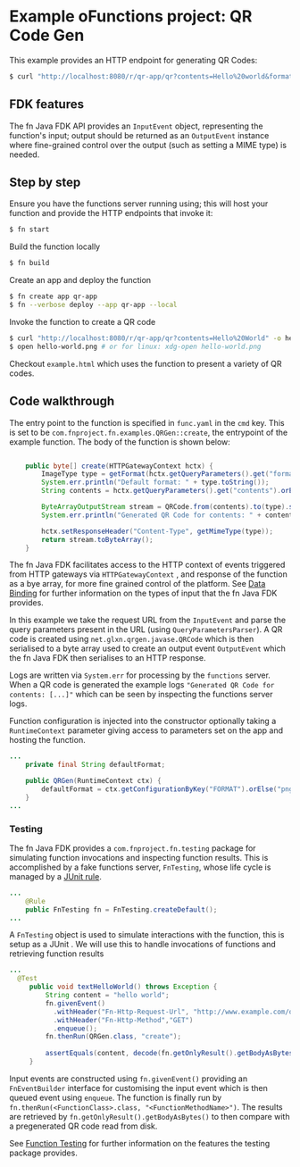 # Example oFunctions project: QR Code Gen

This example provides an HTTP endpoint for generating QR Codes:

```bash
$ curl "http://localhost:8080/r/qr-app/qr?contents=Hello%20world&format=png" -o hello-world.png
```


## FDK features

The fn Java FDK API provides an `InputEvent` object, representing the function's input;
output should be returned as an `OutputEvent` instance where fine-grained control over
the output (such as setting a MIME type) is needed.

## Step by step

Ensure you have the functions server running using; this will host your
function and provide the HTTP endpoints that invoke it:

```bash
$ fn start
```

Build the function locally

```bash
$ fn build
```

Create an app and deploy the function

```bash
$ fn create app qr-app
$ fn --verbose deploy --app qr-app --local
```

Invoke the function to create a QR code

```bash
$ curl "http://localhost:8080/r/qr-app/qr?contents=Hello%20World" -o hello-world.png
$ open hello-world.png # or for linux: xdg-open hello-world.png
```

Checkout `example.html` which uses the function to present a variety of
QR codes.


## Code walkthrough

The entry point to the function is specified in `func.yaml` in the `cmd`
key. This is set to be `com.fnproject.fn.examples.QRGen::create`, the entrypoint
of the example function. The body of the function is shown below:


```java

    public byte[] create(HTTPGatewayContext hctx) {
        ImageType type = getFormat(hctx.getQueryParameters().get("format").orElse(defaultFormat));
        System.err.println("Default format: " + type.toString());
        String contents = hctx.getQueryParameters().get("contents").orElseThrow(() -> new RuntimeException("Contents must be provided to the QR code"));

        ByteArrayOutputStream stream = QRCode.from(contents).to(type).stream();
        System.err.println("Generated QR Code for contents: " + contents);

        hctx.setResponseHeader("Content-Type", getMimeType(type));
        return stream.toByteArray();
    }

```

The fn Java FDK facilitates access to the HTTP context of events triggered from HTTP gateways via `HTTPGatewayContext` , and response of the function as a bye array, for more fine grained control of the platform. See
[Data Binding](/docs/DataBinding.md) for further information on the types
of input that the fn Java FDK provides.

In this example we take the request URL from the `InputEvent` and parse
the query parameters present in the URL (using `QueryParametersParser`).
A QR code is created using `net.glxn.qrgen.javase.QRCode` which is
then serialised to a byte array used to create an output event `OutputEvent`
which the fn Java FDK then serialises to an HTTP response.

Logs are written via `System.err` for processing by the `functions` server.
When a QR code is generated the example logs `"Generated QR Code for contents: [...]"`
which can be seen by inspecting the functions server logs.

Function configuration is injected into the constructor optionally taking
a `RuntimeContext` parameter giving access to parameters set on the
app and hosting the function.

```java
...
    private final String defaultFormat;

    public QRGen(RuntimeContext ctx) {
        defaultFormat = ctx.getConfigurationByKey("FORMAT").orElse("png");
    }
...
```

### Testing

The fn Java FDK provides a `com.fnproject.fn.testing` package for simulating
function invocations and inspecting function results. This is accomplished
by a fake functions server, `FnTesting`, whose life cycle is managed by a [JUnit rule](
https://github.com/junit-team/junit4/wiki/rules).

```java
...
    @Rule
    public FnTesting fn = FnTesting.createDefault();
...
```

A `FnTesting` object is used to simulate interactions with the function,
 this is setup as a JUnit . We will use
this to handle invocations of functions and retrieving function results

```java
...
  @Test
     public void textHelloWorld() throws Exception {
         String content = "hello world";
         fn.givenEvent()
           .withHeader("Fn-Http-Request-Url", "http://www.example.com/qr?contents=hello+world&format=png")
           .withHeader("Fn-Http-Method","GET")
           .enqueue();
         fn.thenRun(QRGen.class, "create");
 
         assertEquals(content, decode(fn.getOnlyResult().getBodyAsBytes()));
     }
```

Input events are constructed using `fn.givenEvent()` providing an `FnEventBuilder`
interface for customising the input event which is then queued event using `enqueue`.
The function is finally run by `fn.thenRun(<FunctionClass>.class, "<FunctionMethodName>")`.
The results are retrieved by `fn.getOnlyResult().getBodyAsBytes()` to then compare
with a pregenerated QR code read from disk.

See [Function Testing](/docs/FunctionTesting.md) for further information
on the features the testing package provides.

